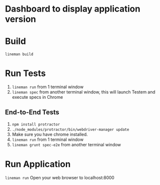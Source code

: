 # Dashboard to display application version

# Build
  `lineman build`

# Run Tests

1. `lineman run` from 1 terminal window
2. `lineman spec` from another terminal window, this will launch Testem and execute specs in Chrome

## End-to-End Tests

1. `npm install protractor`
2. `./node_modules/protractor/bin/webdriver-manager update`
3. Make sure you have chrome installed.
4. `lineman run` from 1 terminal window
5. `lineman grunt spec-e2e` from another terminal window

# Run Application
  `lineman run`
   Open your web browser to localhost:8000
